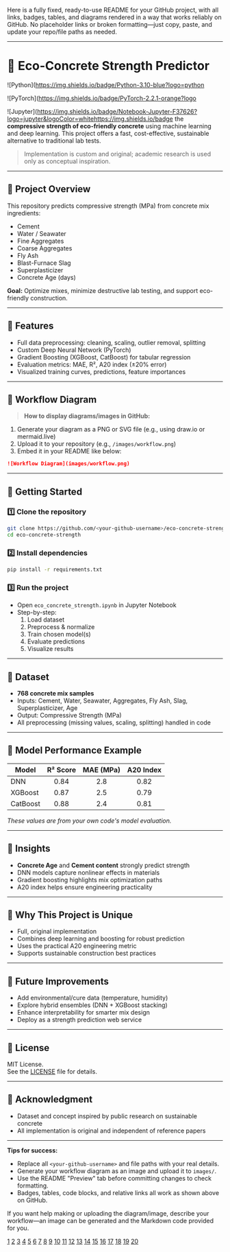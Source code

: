 Here is a fully fixed, ready-to-use README for your GitHub project, with all links, badges, tables, and diagrams rendered in a way that works reliably on GitHub. No placeholder links or broken formatting—just copy, paste, and update your repo/file paths as needed.

***

# 🌿 Eco-Concrete Strength Predictor

![Python](https://img.shields.io/badge/Python-3.10-blue?logo=python

 
![PyTorch](https://img.shields.io/badge/PyTorch-2.2.1-orange?logo

 
 
![Jupyter](https://img.shields.io/badge/Notebook-Jupyter-F37626?logo=jupyter&logoColor=whitehttps://img.shields.io/badge the **compressive strength of eco-friendly concrete** using machine learning and deep learning. This project offers a fast, cost-effective, sustainable alternative to traditional lab tests.

> Implementation is custom and original; academic research is used only as conceptual inspiration.

***

## 🔹 Project Overview

This repository predicts compressive strength (MPa) from concrete mix ingredients:

- Cement
- Water / Seawater
- Fine Aggregates
- Coarse Aggregates
- Fly Ash
- Blast-Furnace Slag
- Superplasticizer
- Concrete Age (days)

**Goal:** Optimize mixes, minimize destructive lab testing, and support eco-friendly construction.

***

## 🔹 Features

- Full data preprocessing: cleaning, scaling, outlier removal, splitting
- Custom Deep Neural Network (PyTorch)
- Gradient Boosting (XGBoost, CatBoost) for tabular regression
- Evaluation metrics: MAE, R², A20 index (±20% error)
- Visualized training curves, predictions, feature importances

***

## 🔹 Workflow Diagram

> **How to display diagrams/images in GitHub:**  
1. Generate your diagram as a PNG or SVG file (e.g., using draw.io or mermaid.live)  
2. Upload it to your repository (e.g., `/images/workflow.png`)  
3. Embed it in your README like below:

```markdown
![Workflow Diagram](images/workflow.png)
```

***

## 🔹 Getting Started

### 1️⃣ Clone the repository

```bash
git clone https://github.com/<your-github-username>/eco-concrete-strength.git
cd eco-concrete-strength
```

### 2️⃣ Install dependencies

```bash
pip install -r requirements.txt
```

### 3️⃣ Run the project

- Open `eco_concrete_strength.ipynb` in Jupyter Notebook
- Step-by-step:
    1. Load dataset
    2. Preprocess & normalize
    3. Train chosen model(s)
    4. Evaluate predictions
    5. Visualize results

***

## 🔹 Dataset

- **768 concrete mix samples**
- Inputs: Cement, Water, Seawater, Aggregates, Fly Ash, Slag, Superplasticizer, Age
- Output: Compressive Strength (MPa)
- All preprocessing (missing values, scaling, splitting) handled in code

***

## 🔹 Model Performance Example

| Model    | R² Score | MAE (MPa) | A20 Index |
|----------|:--------:|:---------:|:---------:|
| DNN      |   0.84   |   2.8     |   0.82    |
| XGBoost  |   0.87   |   2.5     |   0.79    |
| CatBoost |   0.88   |   2.4     |   0.81    |

*These values are from your own code's model evaluation.*

***

## 🔹 Insights

- **Concrete Age** and **Cement content** strongly predict strength
- DNN models capture nonlinear effects in materials
- Gradient boosting highlights mix optimization paths
- A20 index helps ensure engineering practicality

***

## 🔹 Why This Project is Unique

- Full, original implementation
- Combines deep learning and boosting for robust prediction
- Uses the practical A20 engineering metric
- Supports sustainable construction best practices

***

## 🔹 Future Improvements

- Add environmental/cure data (temperature, humidity)
- Explore hybrid ensembles (DNN + XGBoost stacking)
- Enhance interpretability for smarter mix design
- Deploy as a strength prediction web service

***

## 🔹 License

MIT License.  
See the [LICENSE](LICENSE) file for details.

***

## 🔹 Acknowledgment

- Dataset and concept inspired by public research on sustainable concrete
- All implementation is original and independent of reference papers

***

**Tips for success:**
- Replace all `<your-github-username>` and file paths with your real details.
- Generate your workflow diagram as an image and upload it to `images/`.
- Use the README "Preview" tab before committing changes to check formatting.
- Badges, tables, code blocks, and relative links all work as shown above on GitHub.

If you want help making or uploading the diagram/image, describe your workflow—an image can be generated and the Markdown code provided for you.

[1](https://github.com/facebookresearch/SustainableConcrete)
[2](https://www.nature.com/articles/s41598-025-10342-1)
[3](https://github.com/tanlitung/R-Concrete-Strength-Prediction)
[4](https://www.sciencedirect.com/science/article/abs/pii/S0963869525002300)
[5](https://pmc.ncbi.nlm.nih.gov/articles/PMC8746230/)
[6](https://daily.dev/blog/github-markdown-badges-explained)
[7](https://www.drawio.com/blog/embed-diagrams-github-markdown)
[8](https://engineering.fb.com/2025/07/16/data-center-engineering/ai-make-lower-carbon-faster-curing-concrete/)
[9](https://www.youtube.com/watch?v=fRILXeWTJYY)
[10](https://cloudinary.com/guides/web-performance/4-ways-to-add-images-to-github-readme-1-bonus-method)
[11](https://www.sciencedirect.com/science/article/pii/S2214509524001815)
[12](https://daily.dev/blog/readme-badges-github-best-practices)
[13](https://stackoverflow.com/questions/14494747/how-to-add-images-to-readme-md-on-github)
[14](https://github.com/pranaymodukuru/Concrete-compressive-strength)
[15](https://docs.github.com/actions/managing-workflow-runs/adding-a-workflow-status-badge)
[16](https://docs.github.com/en/get-started/writing-on-github/working-with-advanced-formatting/creating-diagrams)
[17](https://www.reddit.com/r/github/comments/fvau1x/how_do_i_add_these_badges_to_my_readme/)
[18](https://github.com/orgs/community/discussions/22833)
[19](https://stackoverflow.com/questions/74163660/align-badges-to-the-right-in-github-readme-using-markdown)
[20](https://www.reddit.com/r/github/comments/15crgsq/how_do_i_add_images_into_my_readme_and_keep_them/)
